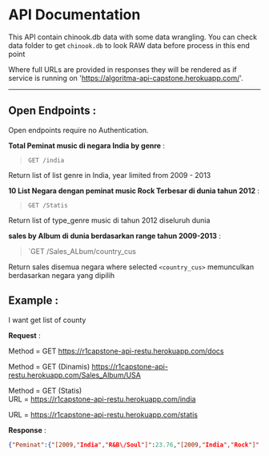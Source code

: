 # API Documentation
This API contain chinook.db data with some data wrangling. You can check data folder to get `chinook.db` to look RAW data before process in this end point

Where full URLs are provided in responses they will be rendered as if service is running on 'https://algoritma-api-capstone.herokuapp.com/'.

___
## Open Endpoints : 
Open endpoints require no Authentication.

**Total Peminat music di negara India by genre** : 
> `GET /india`    

Return list of list genre in India, year limited from 2009 - 2013

**10 List Negara dengan peminat music Rock Terbesar di dunia tahun 2012** : 

> `GET /Statis`    

Return list of type_genre music di tahun 2012 diseluruh dunia

**sales  by Album di dunia berdasarkan range tahun 2009-2013** : 

> `GET /Sales_ALbum/country_cus  

Return sales disemua negara where selected `<country_cus>` memunculkan berdasarkan negara yang dipilih


## Example :

I want get list of county 

**Request** :  


Method = GET 
https://r1capstone-api-restu.herokuapp.com/docs

Method = GET (Dinamis)
https://r1capstone-api-restu.herokuapp.com/Sales_Album/USA

Method = GET (Statis)  
URL = https://r1capstone-api-restu.herokuapp.com/india

URL = https://r1capstone-api-restu.herokuapp.com/statis


**Response** : 
```json
{"Peminat":{"[2009,"India","R&B\/Soul"]":23.76,"[2009,"India","Rock"]":27.72,"[2010,"India","Jazz"]":13.86,"[2010,"India","Latin"]":69.3,"[2010,"India","Rock"]":114.84,"[2010,"India","Sci Fi & Fantasy"]":1.99,"[2011,"India","Alternative & Punk"]":40.59,"[2011,"India","Blues"]":26.73,"[2011,"India","Jazz"]":69.3,"[2011,"India","Latin"]":55.44,"[2011,"India","Metal"]":3.96,"[2011,"India","Rock"]":82.17,"[2012,"India","Alternative & Punk"]":62.37,"[2012,"India","Classical"]":3.96,"[2012,"India","Rock"]":17.82,"[2013,"India","Jazz"]":15.84,"[2013,"India","Metal"]":35.64,"[2013,"India","TV Shows"]":1.99}}
